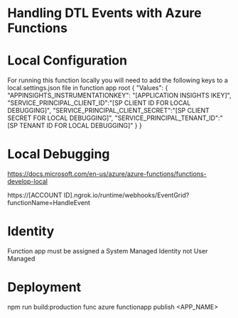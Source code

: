 # Handling DTL Events with Azure Functions

# Local Configuration
For running this function locally you will need to add the following keys to a local.settings.json file in function app root
{
  "Values": {
    "APPINSIGHTS_INSTRUMENTATIONKEY": "[APPLICATION INSIGHTS IKEY]",
    "SERVICE_PRINCIPAL_CLIENT_ID":"[SP CLIENT ID FOR LOCAL DEBUGGING]",
    "SERVICE_PRINCIPAL_CLIENT_SECRET":"[SP CLIENT SECRET FOR LOCAL DEBUGGING]",
    "SERVICE_PRINCIPAL_TENANT_ID":"[SP TENANT ID FOR LOCAL DEBUGGING]"
  }
}

# Local Debugging
https://docs.microsoft.com/en-us/azure/azure-functions/functions-develop-local

https://[ACCOUNT ID].ngrok.io/runtime/webhooks/EventGrid?functionName=HandleEvent

# Identity
Function app must be assigned a System Managed Identity not User Managed

# Deployment
npm run build:production 
func azure functionapp publish <APP_NAME>